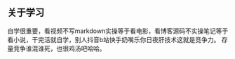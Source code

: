 ## 关于学习

​		自学很重要，看视频不写markdown实操等于看电影，看博客源码不实操笔记等于看小说，干完活就自学，别人抖音b站快手奶嘴乐你日夜肝技术这就是竞争力。 存量竞争谁混谁死，也很鸡汤吧哈哈。

